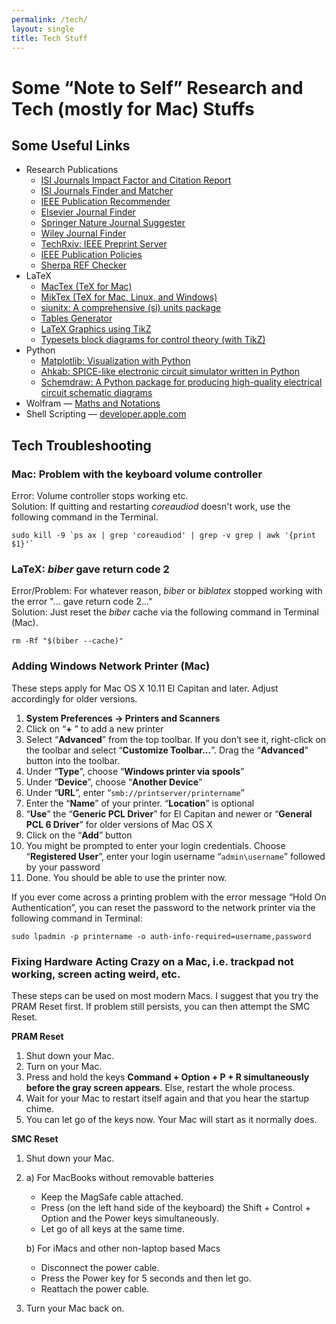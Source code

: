 ```yaml
---
permalink: /tech/
layout: single
title: Tech Stuff
---
```


# Some “Note to Self” Research and Tech (mostly for Mac) Stuffs #

## Some Useful Links ##
- Research Publications
    - [ISI Journals Impact Factor and Citation Report](https://jcr.clarivate.com)
    - [ISI Journals Finder and Matcher](https://mjl.clarivate.com/home)
    - [IEEE Publication Recommender](https://publication-recommender.ieee.org/home)
    - [Elsevier Journal Finder](https://journalfinder.elsevier.com)
    - [Springer Nature Journal Suggester](https://journalsuggester.springer.com)
    - [Wiley Journal Finder](https://journalfinder.wiley.com/search?type=match)
    - [TechRxiv: IEEE Preprint Server](https://www.techrxiv.org)
    - [IEEE Publication Policies](https://journals.ieeeauthorcenter.ieee.org/become-an-ieee-journal-author/publishing-ethics/guidelines-and-policies/post-publication-policies/)
    - [Sherpa REF Checker](https://ref.sherpa.ac.uk)
- LaTeX
    - [MacTex (TeX for Mac)](https://www.tug.org/mactex/)
    - [MikTex (TeX for Mac, Linux, and Windows)](https://miktex.org)
    - [siunitx: A comprehensive (si) units package](https://texdoc.org/serve/siunitx.pdf/0)
    - [Tables Generator](https://www.tablesgenerator.com)
    - [LaTeX Graphics using TikZ](https://www.overleaf.com/learn/latex/LaTeX_Graphics_using_TikZ:_A_Tutorial_for_Beginners_(Part_1)—Basic_Drawing)
    - [Typesets block diagrams for control theory (with TikZ)](https://www.ctan.org/tex-archive/graphics/pgf/contrib/blox)
- Python
    - [Matplotlib: Visualization with Python](https://matplotlib.org)
    - [Ahkab: SPICE-like electronic circuit simulator written in Python](https://github.com/ahkab/ahkab)
    - [Schemdraw: A Python package for producing high-quality electrical circuit schematic diagrams](https://pypi.org/project/schemdraw/)
- Wolfram — [Maths and Notations](https://reference.wolfram.com/language/tutorial/MathematicalAndOtherNotation.html#41) 
- Shell Scripting — [developer.apple.com](https://developer.apple.com/library/archive/documentation/OpenSource/Conceptual/ShellScripting/shell_scripts/shell_scripts.html)  
  
  
## Tech Troubleshooting ##

### Mac: Problem with the keyboard volume controller ###
Error: Volume controller stops working etc.  
Solution: If quitting and restarting *coreaudiod* doesn't work, use the following command in the Terminal.  
  
`` sudo kill -9 `ps ax | grep 'coreaudiod' | grep -v grep | awk '{print $1}'` ``  
  

### LaTeX: *biber* gave return code 2 ###
Error/Problem: For whatever reason, *biber* or *biblatex* stopped working with the error "... gave return code 2..."  
Solution: Just reset the *biber* cache via the following command in Terminal (Mac).  
  
`rm -Rf "$(biber --cache)"`  
  
  
### Adding Windows Network Printer (Mac) ###
These steps apply for Mac OS X 10.11 El Capitan and later. Adjust accordingly for older versions.

1. **System Preferences -> Printers and Scanners**
2. Click on “**+** ” to add a new printer
3. Select “**Advanced**” from the top toolbar. If you don’t see it, right-click on the toolbar and select “**Customize Toolbar...**”. Drag the “**Advanced**” button into the toolbar.
4. Under “**Type**”, choose “**Windows printer via spools**”
5. Under “**Device**”, choose “**Another Device**”
6. Under “**URL**”, enter “`smb://printserver/printername`”
7. Enter the “**Name**” of your printer. “**Location**” is optional
8. “**Use**” the “**Generic PCL Driver**” for El Capitan and newer or “**General PCL 6 Driver**” for older versions of Mac OS X
9. Click on the “**Add**” button
10. You might be prompted to enter your login credentials. Choose “**Registered User**”, enter your login username “`admin\username`” followed by your password
11. Done. You should be able to use the printer now.

If you ever come across a printing problem with the error message “Hold On Authentication”, you can reset the password to the network printer via the following command in Terminal:

`sudo lpadmin -p printername -o auth-info-required=username,password`


### Fixing Hardware Acting Crazy on a Mac, i.e. trackpad not working, screen acting weird, etc. ###
These steps can be used on most modern Macs. I suggest that you try the PRAM Reset first. If problem still persists, you can then attempt the SMC Reset. 


**PRAM Reset**
1. Shut down your Mac.
2. Turn on your Mac. 
3. Press and hold the keys **Command + Option + P + R simultaneously before the gray screen appears**. Else, restart the whole process.
4. Wait for your Mac to restart itself again and that you hear the startup chime.
5. You can let go of the keys now. Your Mac will start as it normally does.


**SMC Reset**
1. Shut down your Mac.
2. a) For MacBooks without removable batteries
    - Keep the MagSafe cable attached.
    - Press (on the left hand side of the keyboard) the Shift + Control + Option and the Power keys simultaneously. 
    - Let go of all keys at the same time.

   b) For iMacs and other non-laptop based Macs
    - Disconnect the power cable.
    - Press the Power key for 5 seconds and then let go. 
    - Reattach the power cable.

3. Turn your Mac back on.
